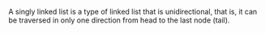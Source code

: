 A singly linked list is a type of linked list that is unidirectional, that is, it can be traversed in only one direction from head to the last node (tail).
